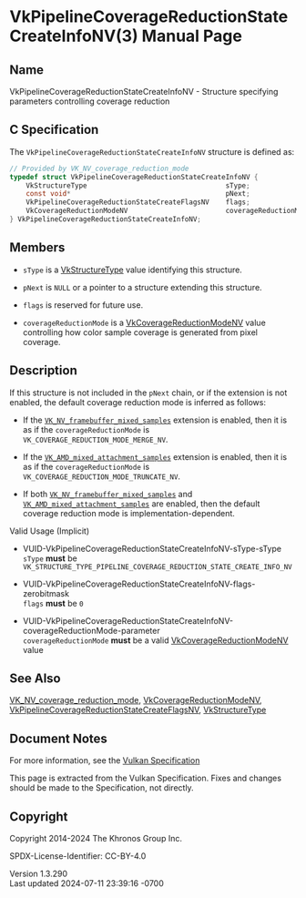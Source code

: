 # VkPipelineCoverageReductionStateCreateInfoNV(3) Manual Page

## Name

VkPipelineCoverageReductionStateCreateInfoNV - Structure specifying
parameters controlling coverage reduction



## <a href="#_c_specification" class="anchor"></a>C Specification

The `VkPipelineCoverageReductionStateCreateInfoNV` structure is defined
as:

``` c
// Provided by VK_NV_coverage_reduction_mode
typedef struct VkPipelineCoverageReductionStateCreateInfoNV {
    VkStructureType                                  sType;
    const void*                                      pNext;
    VkPipelineCoverageReductionStateCreateFlagsNV    flags;
    VkCoverageReductionModeNV                        coverageReductionMode;
} VkPipelineCoverageReductionStateCreateInfoNV;
```

## <a href="#_members" class="anchor"></a>Members

- `sType` is a [VkStructureType](https://registry.khronos.org/vulkan/specs/1.3-extensions/man/html/VkStructureType.html) value identifying
  this structure.

- `pNext` is `NULL` or a pointer to a structure extending this
  structure.

- `flags` is reserved for future use.

- `coverageReductionMode` is a
  [VkCoverageReductionModeNV](https://registry.khronos.org/vulkan/specs/1.3-extensions/man/html/VkCoverageReductionModeNV.html) value
  controlling how color sample coverage is generated from pixel
  coverage.

## <a href="#_description" class="anchor"></a>Description

If this structure is not included in the `pNext` chain, or if the
extension is not enabled, the default coverage reduction mode is
inferred as follows:

- If the
  [`VK_NV_framebuffer_mixed_samples`](VK_NV_framebuffer_mixed_samples.html)
  extension is enabled, then it is as if the `coverageReductionMode` is
  `VK_COVERAGE_REDUCTION_MODE_MERGE_NV`.

- If the
  [`VK_AMD_mixed_attachment_samples`](VK_AMD_mixed_attachment_samples.html)
  extension is enabled, then it is as if the `coverageReductionMode` is
  `VK_COVERAGE_REDUCTION_MODE_TRUNCATE_NV`.

- If both
  [`VK_NV_framebuffer_mixed_samples`](VK_NV_framebuffer_mixed_samples.html)
  and
  [`VK_AMD_mixed_attachment_samples`](VK_AMD_mixed_attachment_samples.html)
  are enabled, then the default coverage reduction mode is
  implementation-dependent.

Valid Usage (Implicit)

- <a href="#VUID-VkPipelineCoverageReductionStateCreateInfoNV-sType-sType"
  id="VUID-VkPipelineCoverageReductionStateCreateInfoNV-sType-sType"></a>
  VUID-VkPipelineCoverageReductionStateCreateInfoNV-sType-sType  
  `sType` **must** be
  `VK_STRUCTURE_TYPE_PIPELINE_COVERAGE_REDUCTION_STATE_CREATE_INFO_NV`

- <a
  href="#VUID-VkPipelineCoverageReductionStateCreateInfoNV-flags-zerobitmask"
  id="VUID-VkPipelineCoverageReductionStateCreateInfoNV-flags-zerobitmask"></a>
  VUID-VkPipelineCoverageReductionStateCreateInfoNV-flags-zerobitmask  
  `flags` **must** be `0`

- <a
  href="#VUID-VkPipelineCoverageReductionStateCreateInfoNV-coverageReductionMode-parameter"
  id="VUID-VkPipelineCoverageReductionStateCreateInfoNV-coverageReductionMode-parameter"></a>
  VUID-VkPipelineCoverageReductionStateCreateInfoNV-coverageReductionMode-parameter  
  `coverageReductionMode` **must** be a valid
  [VkCoverageReductionModeNV](https://registry.khronos.org/vulkan/specs/1.3-extensions/man/html/VkCoverageReductionModeNV.html) value

## <a href="#_see_also" class="anchor"></a>See Also

[VK_NV_coverage_reduction_mode](https://registry.khronos.org/vulkan/specs/1.3-extensions/man/html/VK_NV_coverage_reduction_mode.html),
[VkCoverageReductionModeNV](https://registry.khronos.org/vulkan/specs/1.3-extensions/man/html/VkCoverageReductionModeNV.html),
[VkPipelineCoverageReductionStateCreateFlagsNV](https://registry.khronos.org/vulkan/specs/1.3-extensions/man/html/VkPipelineCoverageReductionStateCreateFlagsNV.html),
[VkStructureType](https://registry.khronos.org/vulkan/specs/1.3-extensions/man/html/VkStructureType.html)

## <a href="#_document_notes" class="anchor"></a>Document Notes

For more information, see the <a
href="https://registry.khronos.org/vulkan/specs/1.3-extensions/html/vkspec.html#VkPipelineCoverageReductionStateCreateInfoNV"
target="_blank" rel="noopener">Vulkan Specification</a>

This page is extracted from the Vulkan Specification. Fixes and changes
should be made to the Specification, not directly.

## <a href="#_copyright" class="anchor"></a>Copyright

Copyright 2014-2024 The Khronos Group Inc.

SPDX-License-Identifier: CC-BY-4.0

Version 1.3.290  
Last updated 2024-07-11 23:39:16 -0700
